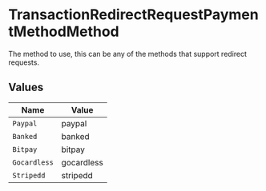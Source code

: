 # TransactionRedirectRequestPaymentMethodMethod

The method to use, this can be any of the methods that
support redirect requests.


## Values

| Name         | Value        |
| ------------ | ------------ |
| `Paypal`     | paypal       |
| `Banked`     | banked       |
| `Bitpay`     | bitpay       |
| `Gocardless` | gocardless   |
| `Stripedd`   | stripedd     |